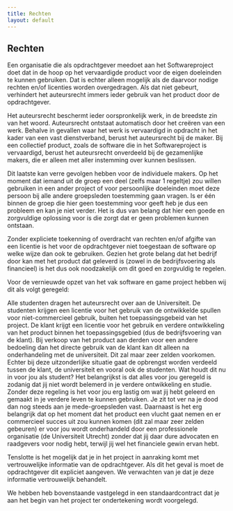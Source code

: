 ```yaml
---
title: Rechten
layout: default
---
```


## Rechten

Een organisatie die als opdrachtgever meedoet aan het Softwareproject doet dat in de hoop op het vervaardigde product voor de eigen doeleinden te kunnen gebruiken. Dat is echter alleen mogelijk als de daarvoor nodige rechten en/of licenties worden overgedragen. Als dat niet gebeurt, verhindert het auteursrecht immers ieder gebruik van het product door de opdrachtgever.

Het auteursrecht beschermt ieder oorspronkelijk werk, in de breedste zin van het woord. Auteursrecht ontstaat automatisch door het creëren van een werk. Behalve in gevallen waar het werk is vervaardigd in opdracht in het kader van een vast dienstverband, berust het auteursrecht bij de maker. Bij een collectief product, zoals de software die in het Softwareproject is vervaardigd, berust het auteursrecht onverdeeld bij de gezamenlijke makers, die er alleen met aller instemming over kunnen beslissen.

Dit laatste kan verre gevolgen hebben voor de individuele makers. Op het moment dat iemand uit de groep een deel (zelfs maar 1 regeltje) zou willen gebruiken in een ander project of voor persoonlijke doeleinden moet deze persoon bij alle andere groepsleden toestemming gaan vragen. Is er één binnen de groep die hier geen toestemming voor geeft heb je dus een probleem en kan je niet verder. Het is dus van belang dat hier een goede en zorgvuldige oplossing voor is die zorgt dat er geen problemen kunnen ontstaan.

Zonder expliciete toekenning of overdracht van rechten en/of afgifte van een licentie is het voor de opdrachtgever niet toegestaan de software op welke wijze dan ook te gebruiken. Gezien het grote belang dat het bedrijf door kan met het product dat geleverd is (zowel in de bedrijfsvoering als financieel) is het dus ook noodzakelijk om dit goed en zorgvuldig te regelen.

Voor de vernieuwde opzet van het vak software en game project hebben wij dit als volgt geregeld:

Alle studenten dragen het auteursrecht over aan de Universiteit.
De studenten krijgen een licentie voor het gebruik van de ontwikkelde spullen voor niet-commercieel gebruik, buiten het toepassingsgebeid van het project.
De klant krijgt een licentie voor het gebruik en verdere ontwikkeling van het product binnen het toepassingsgebied (dus de bedrijfsvoering van de klant).
Bij verkoop van het product aan derden voor een andere bedoeling dan het directe gebruik van de klant kan dit alleen na onderhandeling met de universiteit. Dit zal maar zeer zelden voorkomen. Echter bij deze uitzonderlijke situatie gaat de opbrengst worden verdeeld tussen de klant, de universiteit en vooral ook de studenten.
Wat houdt dit nu in voor jou als student? Het belangrijkst is dat alles voor jou geregeld is zodanig dat jij niet wordt belemerd in je verdere ontwikkeling en studie. Zonder deze regeling is het voor jou erg lastig om wat jij hebt geleerd en gemaakt in je verdere leven te kunnen gebruiken. Je zit tot ver na je dood dan nog steeds aan je mede-groepsleden vast. Daarnaast is het erg belangrijk dat op het moment dat het product een vlucht gaat nemen en er commercieel succes uit zou kunnen komen (dit zal maar zeer zelden gebeuren) er voor jou wordt onderhandeld door een professionele organisatie (de Universiteit Utrecht) zonder dat jij daar dure advocaten en raadgevers voor nodig hebt, terwijl jij wel het financiele gewin ervan hebt.

Tenslotte is het mogelijk dat je in het project in aanraking komt met vertrouwelijke informatie van de opdrachtgever. Als dit het geval is moet de opdrachtgever dit expliciet aangeven. We verwachten van je dat je deze informatie vertrouwelijk behandelt.

We hebben heb bovenstaande vastgelegd in een standaardcontract dat je aan het begin van het project ter ondertekening wordt voorgelegd.
